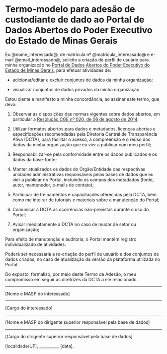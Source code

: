 # Termo-modelo para adesão de custodiante de dado ao Portal de Dados Abertos do Poder Executivo do Estado de Minas Gerais

Eu @nome_interessado@, de matrícula nº @matricula_interessado@ e e-mail @email_interessado@, solicito a criação de perfil de usuário para minha organização no [Portal de Dados Abertos do Poder Executivo do Estado de Minas Gerais](http://dados.mg.gov.br/), para efetuar atividades de:

- adicionar/editar e excluir conjuntos de dados da minha organização;

- visualizar conjuntos de dados privados da minha organização


Estou ciente e manifesto a minha concordância, ao assinar este termo, que devo:


1. Observar as disposições das normas vigentes sobre dados abertos, em particular a [Resolução CGE nº 020, de 06 de agosto de 2014](http://pesquisalegislativa.mg.gov.br/LegislacaoCompleta.aspx?cod=171158);

2. Utilizar formatos abertos para dados e metadados, licenças abertas e especificações recomendadas pela Diretoria Central de Transparência Ativa (DCTA), para facilitar o acesso, a compreensão e o reúso dos dados da minha organização que eu vier a publicar com meu perfil;

3. Responsabilizar-se pela conformidade entre os dados publicados e os dados da base-fonte;

4. Manter atualizados os dados do Órgão/Entidade das respectivas unidades administrativas responsáveis pelas bases de dados que eu vier a publicar no Portal, incluindo os campos dos metadados (fonte, autor, mantenedor, e-mails de contato);

5. Participar de treinamentos e capacitações oferecidas pela DCTA, bem como me inteirar de tutoriais e materiais sobre a manutenção do Portal;

6. Comunicar à DCTA as ocorrências não-previstas durante o uso do Portal;

7. Avisar imediatamente à DCTA no caso de mudar de setor ou organização;

Para efeito de manutenção e auditoria, o Portal mantém registro individualizado de atividades.

Poderá ser necessária a re-criação do perfil de usuário e dos conjuntos de dados criados, no caso de atualização da versão da plataforma utilizada no Portal. 


Do exposto, formalizo, por meio deste Termo de Adesão, o meu compromisso em seguir as diretrizes da DCTA a ele relacionado.


__________
[Nome e MASP do interessado]

__________
[Cargo do interessado]

__________
[Nome e MASP do dirigente superior responsável pela base de dados]

__________
[Cargo do dirigente superior responsável pela base de dados]

 

[localidade/UF], __________ [data].
